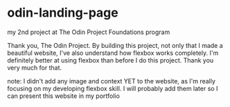 # odin-landing-page
my 2nd project at The Odin Project Foundations program

Thank you, The Odin Project. By building this project, not only that I made a beautiful website, I've also understand how flexbox works completely.
I'm definitely better at using flexbox than before I do this project. Thank you very much for that.

note: I didn't add any image and context YET to the website, as I'm really focusing on my developing flexbox skill.
I will probably add them later so I can present this website in my portfolio
